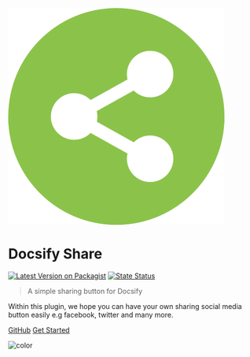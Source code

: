 <img src="assets/img/logo.svg" style="box-shadow: none">

# Docsify Share

[![Latest Version on Packagist](https://img.shields.io/npm/v/docsify-share?color=#112233)](https://www.npmjs.com/package/docsify-share)
[![State Status](https://img.shields.io/github/deployments/coroo/docsify-share/github-pages)](https://www.npmjs.com/package/docsify-share)
<!-- [![Total Downloads](https://img.shields.io/packagist/dt/coroowicaksono/chart-js-integration)](https://packagist.org/packages/coroowicaksono/chart-js-integration) -->
<!-- [![License](https://img.shields.io/packagist/l/coroowicaksono/chart-js-integration)](https://github.com/coroo/nova-chartjs/blob/master/LICENSE) -->
<!-- [![Listed in Awesome ChartJS](https://camo.githubusercontent.com/13c4e50d88df7178ae1882a203ed57b641674f94/68747470733a2f2f63646e2e7261776769742e636f6d2f73696e647265736f726875732f617765736f6d652f643733303566333864323966656437386661383536353265336136336531353464643865383832392f6d656469612f62616467652e737667)](https://github.com/chartjs/awesome#integrations) -->

> A simple sharing button for Docsify

Within this plugin, we hope you can have your own sharing social media button easily e.g facebook, twitter and many more.

[GitHub](https://github.com/coroo/nova-chartjs/)
[Get Started](#getting-started)

![color](#EFEFEF)
